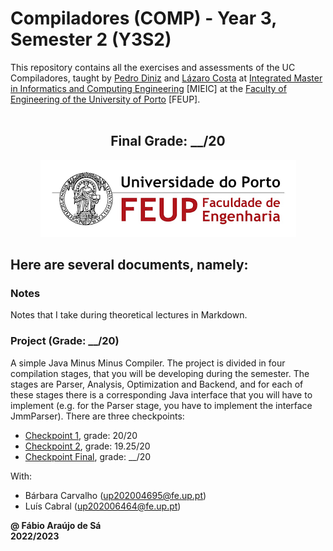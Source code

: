 # Compiladores (COMP) - Year 3, Semester 2 (Y3S2)

This repository contains all the exercises and assessments of the UC Compiladores, taught by [Pedro Diniz](https://sigarra.up.pt/feup/pt/func_geral.formview?p_codigo=672712) and [Lázaro Costa](https://sigarra.up.pt/feup/pt/func_geral.formview?p_codigo=636534) at [Integrated Master in Informatics and Computing Engineering](https://sigarra.up.pt/feup/pt/cur_geral.cur_view?pv_curso_id=742) [MIEIC] at the [Faculty of Engineering of the University of Porto](https://sigarra.up.pt/feup/pt/web_page.Inicial) [FEUP]. <br> <br>

<h2 align = "center" >Final Grade: __/20</h2>
<p align = "center" >
  <img 
       title = "FEUP logo"
       src = "Images//FEUP_Logo.png" 
       alt = "FEUP Logo" 
       />
</p>

## Here are several documents, namely:

### Notes

Notes that I take during theoretical lectures in Markdown. <br>

### Project (Grade: __/20)

A simple Java Minus Minus Compiler. The project is divided in four compilation stages, that you will be developing during the semester. The stages are Parser, Analysis, Optimization and Backend, and for each of these stages there is a corresponding Java interface that you will have to implement (e.g. for the Parser stage, you have to implement the interface JmmParser). There are three checkpoints:

- [Checkpoint 1](./Project/Checkpoint1/), grade: 20/20
- [Checkpoint 2](./Project/Checkpoint2/), grade: 19.25/20
- [Checkpoint Final](./Project/CheckpointFinal/), grade: __/20

With:
- Bárbara Carvalho (up202004695@fe.up.pt)
- Luís Cabral (up202006464@fe.up.pt)

**@ Fábio Araújo de Sá** <br>
**2022/2023**